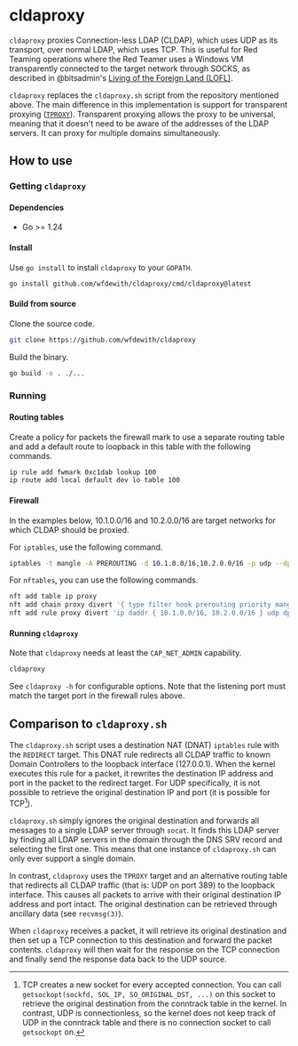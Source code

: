 # cldaproxy

`cldaproxy` proxies Connection-less LDAP (CLDAP), which uses UDP as its
transport, over normal LDAP, which uses TCP. This is useful for Red Teaming
operations where the Red Teamer uses a Windows VM transparently connected to the
target network through SOCKS, as described in @bitsadmin's
[Living of the Foreign Land (LOFL)](https://github.com/bitsadmin/lofl).

`cldaproxy` replaces the `cldaproxy.sh` script from the repository mentioned
above. The main difference in this implementation is support for transparent
proxying ([`TPROXY`](https://www.kernel.org/doc/html/latest/networking/tproxy.html)).
Transparent proxying allows the proxy to be universal, meaning that it doesn't
need to be aware of the addresses of the LDAP servers. It can proxy for
multiple domains simultaneously.

## How to use

### Getting `cldaproxy`

#### Dependencies
* Go >= 1.24

#### Install

Use `go install` to install `cldaproxy` to your `GOPATH`.

```sh
go install github.com/wfdewith/cldaproxy/cmd/cldaproxy@latest
```

#### Build from source

Clone the source code.

```sh
git clone https://github.com/wfdewith/cldaproxy
```

Build the binary.

```sh
go build -o . ./...
```

### Running

#### Routing tables

Create a policy for packets the firewall mark to use a separate routing table
and add a default route to loopback in this table with the following commands.

```sh
ip rule add fwmark 0xc1dab lookup 100
ip route add local default dev lo table 100
```

#### Firewall

In the examples below, 10.1.0.0/16 and 10.2.0.0/16 are target networks for which
CLDAP should be proxied.

For `iptables`, use the following command.

```sh
iptables -t mangle -A PREROUTING -d 10.1.0.0/16,10.2.0.0/16 -p udp --dport 389 -j TPROXY --tproxy-mark 0xc1dab/0xc1dab --on-port 3890
```

For `nftables`, you can use the following commands.

```sh
nft add table ip proxy
nft add chain proxy divert '{ type filter hook prerouting priority mangle; }'
nft add rule proxy divert 'ip daddr { 10.1.0.0/16, 10.2.0.0/16 } udp dport 389 tproxy to :3890 meta mark set 0xc1dab accept'
```

#### Running `cldaproxy`

Note that `cldaproxy` needs at least the `CAP_NET_ADMIN` capability.

```sh
cldaproxy
```

See `cldaproxy -h` for configurable options. Note that the listening port must
match the target port in the firewall rules above.

## Comparison to `cldaproxy.sh`

The `cldaproxy.sh` script uses a destination NAT (DNAT) `iptables` rule with the
`REDIRECT` target. This DNAT rule redirects all CLDAP traffic to known Domain
Controllers to the loopback interface (127.0.0.1). When the kernel executes this
rule for a packet, it rewrites the destination IP address and port in the packet
to the redirect target. For UDP specifically, it is not possible to retrieve the
original destination IP and port (it is possible for TCP[^1]).

[^1]: TCP creates a new socket for every accepted connection. You can call
  `getsockopt(sockfd, SOL_IP, SO_ORIGINAL_DST, ...)` on this socket to retrieve
  the original destination from the conntrack table in the kernel. In contrast,
  UDP is connectionless, so the kernel does not keep track of UDP in the
  conntrack table and there is no connection socket to call `getsockopt` on.

`cldaproxy.sh` simply ignores the original destination and forwards all messages
to a single LDAP server through `socat`. It finds this LDAP server by finding
all LDAP servers in the domain through the DNS SRV record and selecting the
first one. This means that one instance of `cldaproxy.sh` can only ever support
a single domain.

In contrast, `cldaproxy` uses the `TPROXY` target and an alternative routing
table that redirects all CLDAP traffic (that is: UDP on port 389) to the
loopback interface. This causes all packets to arrive with their original
destination IP address and port intact. The original destination can be
retrieved through ancillary data (see `recvmsg(3)`).

When `cldaproxy` receives a packet, it will retrieve its original destination
and then set up a TCP connection to this destination and forward the packet
contents. `cldaproxy` will then wait for the response on the TCP connection and
finally send the response data back to the UDP source.
